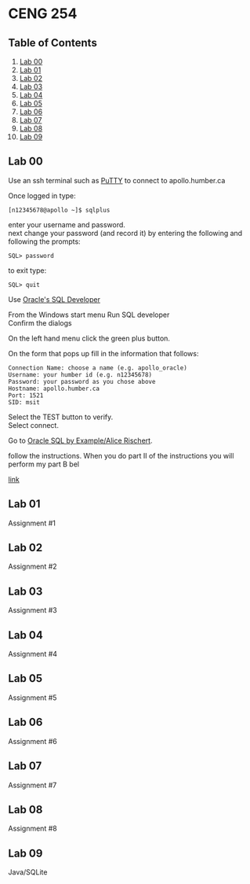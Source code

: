 # CENG 254

## Table of Contents
1. [Lab 00](#lab-00)
2. [Lab 01](#lab-01)
3. [Lab 02](#lab-02)
4. [Lab 03](#lab-03)
5. [Lab 04](#lab-04)
6. [Lab 05](#lab-05)
7. [Lab 06](#lab-06)
8. [Lab 07](#lab-07)
9. [Lab 08](#lab-08)
10. [Lab 09](#lab-09)

## Lab 00
Use an ssh terminal such as <a href="https://www.chiark.greenend.org.uk/~sgtatham/putty/latest.html">PuTTY</a> to connect to apollo.humber.ca

Once logged in type:
```
[n12345678@apollo ~]$ sqlplus
```
enter your username and password.   
next change your password (and record it) by entering the following and following the prompts:
```
SQL> password
```
to exit type:
```
SQL> quit 
```

Use <a href="http://www.oracle.com/technetwork/developer-tools/sql-developer/downloads/index.html">Oracle's SQL Developer</a>   

From the Windows start menu Run SQL developer  
Confirm the dialogs   

On the left hand menu click the green plus button.  

On the form that pops up fill in the information that follows:
```
Connection Name: choose a name (e.g. apollo_oracle)
Username: your humber id (e.g. n12345678)
Password: your password as you chose above
Hostname: apollo.humber.ca
Port: 1521
SID: msit
```
Select the TEST button to verify.   
Select connect.

Go to <a href="http://www.oraclesqlbyexample.com/download-the-sample-database.html">Oracle SQL by Example/Alice Rischert</a>.

follow the instructions.
   When you do part II of the instructions you will perform my part B bel

[link](hyperlink)
## Lab 01
Assignment #1
## Lab 02
Assignment #2
## Lab 03
Assignment #3
## Lab 04
Assignment #4
## Lab 05
Assignment #5
## Lab 06
Assignment #6
## Lab 07
Assignment #7
## Lab 08
Assignment #8
## Lab 09
Java/SQLite
